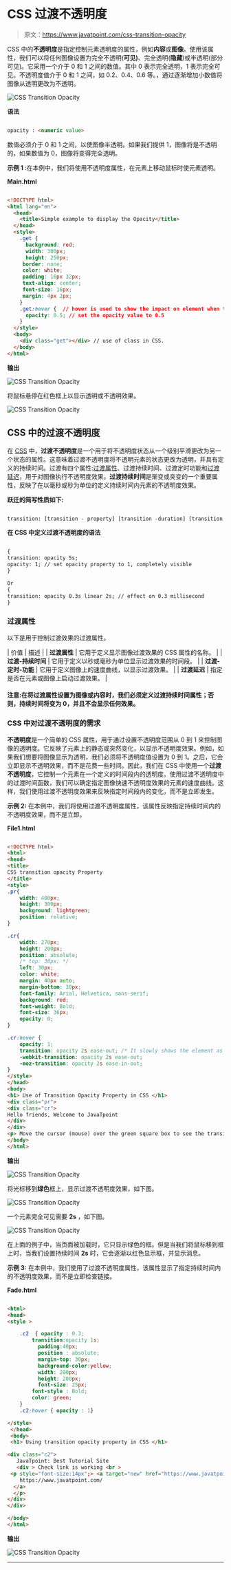 # CSS 过渡不透明度

> 原文：<https://www.javatpoint.com/css-transition-opacity>

CSS 中的**不透明度**是指定控制元素透明度的属性，例如**内容**或**图像**。使用该属性，我们可以将任何图像设置为完全不透明(**可见)**、完全透明(**隐藏**)或半透明(部分可见)。它采用一个介于 0 和 1 之间的数值。其中 0 表示完全透明，1 表示完全可见。不透明度值介于 0 和 1 之间，如 0.2、0.4、0.6 等。，通过逐渐增加小数值将图像从透明更改为不透明。

![CSS Transition Opacity](img/2f431c7330cc77b5dbfe5654db0bc71b.png)

**语法**

```html

opacity : <numeric value>

```

数值必须介于 0 和 1 之间，以使图像半透明。如果我们提供 1，图像将是不透明的，如果数值为 0，图像将变得完全透明。

**示例 1** :在本例中，我们将使用不透明度属性，在元素上移动鼠标时使元素透明。

**Main.html**

```html

<!DOCTYPE html>
<html lang="en">
  <head>
    <title>Simple example to display the Opacity</title>
  </head>
  <style>
    .get {
      background: red;
      width: 300px;
      height: 250px;
     border: none;
     color: white;
     padding: 16px 32px;
     text-align: center;
     font-size: 16px;
     margin: 4px 2px;
    }
    .get:hover {  // hover is used to show the impact on element when the mouse on the element.
      opacity: 0.5; // set the opacity value to 0.5
    }
  </style>
  <body>
    <div class="get"></div> // use of class in CSS.
  </body>
</html>

```

**输出**

![CSS Transition Opacity](img/9eafbc28bb0ace344bc096134c067cc9.png)

将鼠标悬停在红色框上以显示透明或不透明效果。

![CSS Transition Opacity](img/a6a5961d40dd3e298153d662506ee769.png)

## CSS 中的过渡不透明度

在 [CSS](https://www.javatpoint.com/css-tutorial) 中，**过渡不透明度**是一个用于将不透明度状态从一个级别平滑更改为另一个状态的属性。这意味着过渡不透明度将不透明元素的状态更改为透明，并具有定义的持续时间。过渡有四个属性:[过渡属性](https://www.javatpoint.com/css-transition)、过渡持续时间、过渡定时功能和[过渡延迟](https://www.javatpoint.com/css-transition-delay-property)，用于对图像执行不透明度效果。**过渡持续时间**是渐变或突变的一个重要属性，反映了在以毫秒或秒为单位的定义持续时间内元素的不透明度效果。

**跃迁的简写性质如下:**

```html

transition: [transition - property] [transition -duration] [transition -timing -function] [transition - delay];

```

**在 CSS 中定义过渡不透明度的语法**

```html

{
transition: opacity 5s;
opacity: 1; // set opacity property to 1, completely visible 
}

Or
{
transition: opacity 0.3s linear 2s; // effect on 0.3 millisecond
}

```

### 过渡属性

以下是用于控制过渡效果的过渡属性。

| 价值 | 描述 |
| **过渡属性** | 它用于定义显示图像过渡效果的 CSS 属性的名称。 |
| **过渡-持续时间** | 它用于定义以秒或毫秒为单位显示过渡效果的时间段。 |
| **过渡-定时-功能** | 它用于定义图像上的速度曲线，以显示过渡效果。 |
| **过渡延迟** | 指定是否在元素或图像上启动过渡效果。 |

#### 注意:在将过渡属性设置为图像或内容时，我们必须定义过渡持续时间属性；否则，持续时间将变为 0，并且不会显示任何效果。

### CSS 中对过渡不透明度的需求

**不透明度**是一个简单的 CSS 属性，用于通过设置不透明度范围从 0 到 1 来控制图像的透明度。它反映了元素上的静态或突然变化，以显示不透明度效果。例如，如果我们想要将图像显示为透明，我们必须将不透明度值设置为 0 到 1。之后，它会立即显示不透明效果，而不是花费一些时间。因此，我们在 CSS 中使用一个**过渡不透明度**，它控制一个元素在一个定义的时间段内的透明度。使用过渡不透明度中的过渡时间函数，我们可以确定指定图像快速不透明度效果的元素的速度曲线。这样，我们使用过渡不透明度效果来反映指定时间段内的变化，而不是立即发生。

**示例 2:** 在本例中，我们将使用过渡不透明度属性，该属性反映指定持续时间内的不透明度效果，而不是立即。

**File1.html**

```html

<!DOCTYPE html>  
<html>  
<head>  
<title>  
CSS transition opacity Property  
</title>  
<style>  
.pr{  
	width: 400px;  
	height: 300px;  
	background: lightgreen;  
	position: relative;              
}

.cr{
	width: 270px;  
	height: 200px;  
	position: absolute;  
	/* top: 30px; */
	left: 30px; 
	color: white;
	margin: 40px auto;
	margin-bottom: 30px;
	font-family: Arial, Helvetica, sans-serif;
	background: red; 
	font-weight: Bold;
	font-size: 36px;
	opacity: 0;
}    

.cr:hover {  
	opacity: 1;
	transition: opacity 2s ease-out; /* It slowly shows the element as we place the mouse on the box and when the time reaches 2 seconds, it is fully visible. */
	-webkit-transition: opacity 2s ease-out;
	-moz-transition: opacity 2s ease-in-out; 
}  
</style>  
</head>  
<body>  
<h1> Use of Transition Opacity Property in CSS </h1>
<div class="pr">
<div class="cr">
Hello friends, Welcome to JavaTpoint 
</div>  
</div>
<p> Move the cursor (mouse) over the green square box to see the transition opacity effect. </p>  
</body>  
</html>

```

**输出**

![CSS Transition Opacity](img/2826c030ec5200e51b56d6133364a336.png)

将光标移到**绿色**框上，显示过渡不透明度效果，如下图。

![CSS Transition Opacity](img/53255fbf8b190eb4f10367afc076e780.png)

一个元素完全可见需要 **2s** ，如下图。

![CSS Transition Opacity](img/f49a03db69cdae7c21aa5ea06c6523c3.png)

在上面的例子中，当页面被加载时，它只显示绿色的框。但是当我们将鼠标移到框上时，当我们设置持续时间 **2s** 时，它会逐渐以红色显示框，并显示消息。

**示例 3:** 在本例中，我们使用了过渡不透明度属性，该属性显示了指定持续时间内的不透明度效果，而不是立即检查链接。

**Fade.html**

```html

<html>
<head>
<style >

    .c2  { opacity : 0.3; 
	    transition:opacity 1s;
          padding:40px;
          position : absolute;
          margin-top: 30px;
          background-color:yellow;
		  width: 200px;  
	      height: 200px; 
		  font-size: 25px;
		font-style : Bold;
		color: green;
    }
    .c2:hover { opacity : 1}

</style>
 </head>
 <body>
 <h1> Using transition opacity property in CSS </h1>

<div class="c2">
   JavaTpoint: Best Tutorial Site
   <div > Check link is working <br >
 <p style="font-size:14px";> <a target="new" href="https://www.javatpoint.com/">
    https://www.javatpoint.com/
  </a>
  </p>
</div>
</div>

</body>
</html>

```

**输出**

![CSS Transition Opacity](img/8117ff7a090d54de37b63c72b7c65070.png)

* * *
